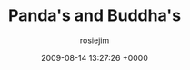---
blog: travel
date: 2009-08-14 13:27:26 +0000
title: "Panda's and Buddha's"
author: rosiejim
permalink: /china-2009/chengdu/pandas-and-buddhas.markd/
---